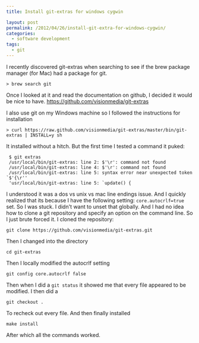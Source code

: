 ```yaml
---
title: Install git-extras for windows cygwin

layout: post
permalink: /2012/04/26/install-git-extra-for-windows-cygwin/
categories:
  - software development
tags:
  - git
---
```

I recently discovered git-extras when searching to see if the brew package manager (for Mac) had a package for git.

<!--more-->
    > brew search git


Once I looked at it and read the documentation on github, I decided it would be nice to have. https://github.com/visionmedia/git-extras

I also use git on my Windows machine so I followed the instructions for installation

    > curl https://raw.github.com/visionmedia/git-extras/master/bin/git-extras | INSTALL=y sh


It installed without a hitch. But the first time I tested a command it puked:

     $ git extras
     /usr/local/bin/git-extras: line 2: $'\r': command not found
     /usr/local/bin/git-extras: line 4: $'\r': command not found
     /usr/local/bin/git-extras: line 5: syntax error near unexpected token `$'{\r''
     'usr/local/bin/git-extras: line 5: `update() {


I understood it was a dos vs unix vs mac line endings issue. And I quickly realized that its because I have the following setting: `core.autocrlf=true` set. So I was stuck. I didn't want to unset that globally. And I had no idea how to clone a git repository and specify an option on the command line. So I just brute forced it. I cloned the repository:

    git clone https://github.com/visionmedia/git-extras.git


Then I changed into the directory

    cd git-extras


Then I locally modified the autocrlf setting

    git config core.autocrlf false


Then when I did a `git status` it showed me that every file appeared to be modified. I then did a

    git checkout .


To recheck out every file. And then finally installed

    make install


After which all the commands worked.
